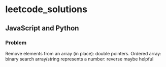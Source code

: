 # leetcode_solutions

## JavaScript and Python

### Problem

Remove elements from an array (in place): double pointers.
Ordered array: binary search
array/string represents a number: reverse maybe helpful
